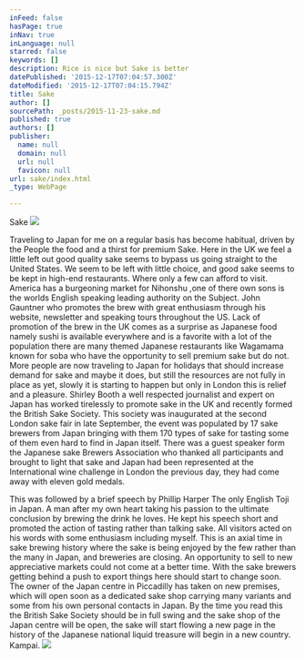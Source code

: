 ```yaml
---
inFeed: false
hasPage: true
inNav: true
inLanguage: null
starred: false
keywords: []
description: Rice is nice but Sake is better
datePublished: '2015-12-17T07:04:57.300Z'
dateModified: '2015-12-17T07:04:15.794Z'
title: Sake
author: []
sourcePath: _posts/2015-11-23-sake.md
published: true
authors: []
publisher:
  name: null
  domain: null
  url: null
  favicon: null
url: sake/index.html
_type: WebPage

---
```

Sake
![](https://the-grid-user-content.s3-us-west-2.amazonaws.com/b3c6597e-6d88-4012-b0c4-05cbc76cd4bb.jpg)

Traveling to Japan for me on a regular basis has become habitual, driven by the People the food and a thirst for premium Sake.
Here in the UK we feel a little left out good quality sake seems to bypass us going straight to the United States.
We seem to be left with little choice, and good sake seems to be kept in high-end restaurants. Where only a few can afford to visit.
America has a burgeoning market for Nihonshu ,one of there own sons is the worlds English speaking leading authority on the Subject. John Gauntner who promotes the brew with great enthusiasm through his website, newsletter and speaking tours throughout the US.
Lack of promotion of the brew in the UK comes as a surprise as Japanese food namely sushi is available everywhere and is a favorite with a lot of the population there are many themed Japanese restaurants like Wagamama known for soba who have the opportunity to sell premium sake but do not.
More people are now traveling to Japan for holidays that should increase demand for sake and maybe it does, but still the resources are not fully in place as yet, slowly it is starting to happen but only in London this is relief and a pleasure.
Shirley Booth a well respected journalist and expert on Japan has worked tirelessly to promote sake in the UK and recently formed the British Sake Society.
This society was inaugurated at the second London sake fair in late September, the event was populated by 17 sake brewers from Japan bringing with them 170 types of sake for tasting some of them even hard to find in Japan itself.
There was a guest speaker form the Japanese sake Brewers Association who thanked all participants and brought to light that sake and Japan had been represented at the International wine challenge in London the previous day, they had come away with eleven gold medals. 

This was followed by a brief speech by Phillip Harper The only English Toji in Japan. 
A man after my own heart taking his passion to the ultimate conclusion by brewing the drink he loves.
He kept his speech short and promoted the action of tasting rather than talking sake. All visitors acted on his words with some enthusiasm including myself.
This is an axial time in sake brewing history where the sake is being enjoyed by the few rather than the many in Japan, and breweries are closing. An opportunity to sell to new appreciative markets could not come at a better time.
With the sake brewers getting behind a push to export things here should start to change soon. The owner of the Japan centre in Piccadilly has taken on new premises, which will open soon as a dedicated sake shop carrying many variants and some from his own personal contacts in Japan. 
By the time you read this the British Sake Society should be in full swing and the sake shop of the Japan centre will be open, the sake will start flowing a new page in the history of the Japanese national liquid treasure will begin in a new country. Kampai.
![](https://the-grid-user-content.s3-us-west-2.amazonaws.com/cae86307-dd15-4e9f-abc9-eb808148a60d.jpg)
